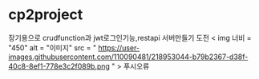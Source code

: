   # cp2project
  장기용으로 crudfunction과 jwt로그인기능,restapi 서버만들기 도전
< img  너비 = "450"  alt = "이미지"  src = " https://user-images.githubusercontent.com/110090481/218953044-b79b2367-d38f-40c8-8ef1-778e3c2f089b.png " >
푸시오류
